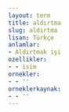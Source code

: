 ```yaml
---
layout: term
title: aldırtma
slug: aldirtma
lisan: Türkçe
anlamlar:
- Aldırtmak işi
ozellikler:
- - isim
ornekler:
- - ''
orneklerkaynak:
- - ''
---
```

